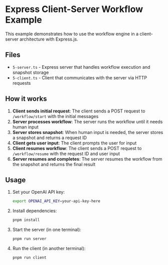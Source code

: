 # Express Client-Server Workflow Example

This example demonstrates how to use the workflow engine in a client-server architecture with Express.js.

## Files

- `5-server.ts` - Express server that handles workflow execution and snapshot storage
- `5-client.ts` - Client that communicates with the server via HTTP requests

## How it works

1. **Client sends initial request**: The client sends a POST request to `/workflow/start` with the initial messages
2. **Server processes workflow**: The server runs the workflow until it needs human input
3. **Server stores snapshot**: When human input is needed, the server stores a snapshot and returns a request ID
4. **Client gets user input**: The client prompts the user for input
5. **Client resumes workflow**: The client sends a POST request to `/workflow/resume` with the request ID and user input
6. **Server resumes and completes**: The server resumes the workflow from the snapshot and returns the final result

## Usage

1. Set your OpenAI API key:

   ```bash
   export OPENAI_API_KEY=your-api-key-here
   ```

2. Install dependencies:

   ```bash
   pnpm install
   ```

3. Start the server (in one terminal):

   ```bash
   pnpm run server
   ```

4. Run the client (in another terminal):
   ```bash
   pnpm run client
   ```
